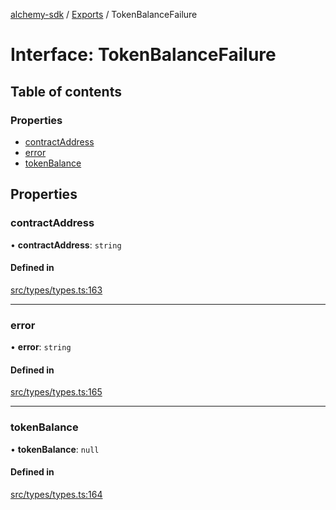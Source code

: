 [alchemy-sdk](../README.md) / [Exports](../modules.md) / TokenBalanceFailure

# Interface: TokenBalanceFailure

## Table of contents

### Properties

- [contractAddress](TokenBalanceFailure.md#contractaddress)
- [error](TokenBalanceFailure.md#error)
- [tokenBalance](TokenBalanceFailure.md#tokenbalance)

## Properties

### contractAddress

• **contractAddress**: `string`

#### Defined in

[src/types/types.ts:163](https://github.com/alchemyplatform/alchemy-sdk-js/blob/dc20ee4/src/types/types.ts#L163)

___

### error

• **error**: `string`

#### Defined in

[src/types/types.ts:165](https://github.com/alchemyplatform/alchemy-sdk-js/blob/dc20ee4/src/types/types.ts#L165)

___

### tokenBalance

• **tokenBalance**: ``null``

#### Defined in

[src/types/types.ts:164](https://github.com/alchemyplatform/alchemy-sdk-js/blob/dc20ee4/src/types/types.ts#L164)

